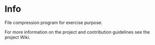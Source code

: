 # Info
File compression program for exercise purpose.

For more information on the project and contribution guidelines see the project Wiki.
